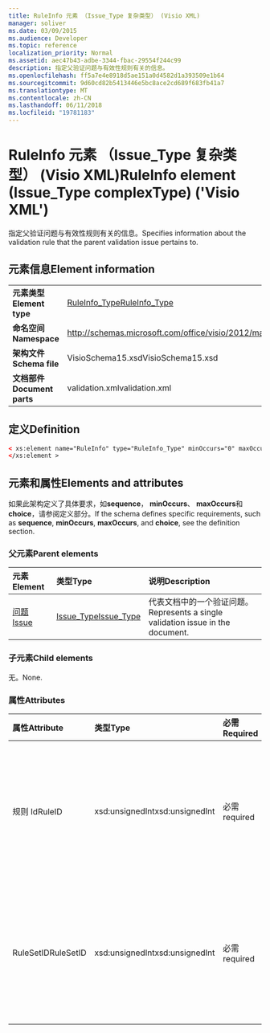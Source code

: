 ```yaml
---
title: RuleInfo 元素 （Issue_Type 复杂类型） (Visio XML)
manager: soliver
ms.date: 03/09/2015
ms.audience: Developer
ms.topic: reference
localization_priority: Normal
ms.assetid: aec47b43-adbe-3344-fbac-29554f244c99
description: 指定父验证问题与有效性规则有关的信息。
ms.openlocfilehash: ff5a7e4e8918d5ae151a0d4582d1a393509e1b64
ms.sourcegitcommit: 9d60cd82b5413446e5bc8ace2cd689f683fb41a7
ms.translationtype: MT
ms.contentlocale: zh-CN
ms.lasthandoff: 06/11/2018
ms.locfileid: "19781183"
---
```

# <a name="ruleinfo-element-issuetype-complextype-visio-xml"></a><span data-ttu-id="5d1d4-103">RuleInfo 元素 （Issue_Type 复杂类型） (Visio XML)</span><span class="sxs-lookup"><span data-stu-id="5d1d4-103">RuleInfo element (Issue_Type complexType) ('Visio XML')</span></span>

<span data-ttu-id="5d1d4-104">指定父验证问题与有效性规则有关的信息。</span><span class="sxs-lookup"><span data-stu-id="5d1d4-104">Specifies information about the validation rule that the parent validation issue pertains to.</span></span>
  
## <a name="element-information"></a><span data-ttu-id="5d1d4-105">元素信息</span><span class="sxs-lookup"><span data-stu-id="5d1d4-105">Element information</span></span>

|||
|:-----|:-----|
|<span data-ttu-id="5d1d4-106">**元素类型**</span><span class="sxs-lookup"><span data-stu-id="5d1d4-106">**Element type**</span></span> <br/> |[<span data-ttu-id="5d1d4-107">RuleInfo_Type</span><span class="sxs-lookup"><span data-stu-id="5d1d4-107">RuleInfo_Type</span></span>](ruleinfo_type-complextypevisio-xml.md) <br/> |
|<span data-ttu-id="5d1d4-108">**命名空间**</span><span class="sxs-lookup"><span data-stu-id="5d1d4-108">**Namespace**</span></span> <br/> |http://schemas.microsoft.com/office/visio/2012/main  <br/> |
|<span data-ttu-id="5d1d4-109">**架构文件**</span><span class="sxs-lookup"><span data-stu-id="5d1d4-109">**Schema file**</span></span> <br/> |<span data-ttu-id="5d1d4-110">VisioSchema15.xsd</span><span class="sxs-lookup"><span data-stu-id="5d1d4-110">VisioSchema15.xsd</span></span>  <br/> |
|<span data-ttu-id="5d1d4-111">**文档部件**</span><span class="sxs-lookup"><span data-stu-id="5d1d4-111">**Document parts**</span></span> <br/> |<span data-ttu-id="5d1d4-112">validation.xml</span><span class="sxs-lookup"><span data-stu-id="5d1d4-112">validation.xml</span></span>  <br/> |
   
## <a name="definition"></a><span data-ttu-id="5d1d4-113">定义</span><span class="sxs-lookup"><span data-stu-id="5d1d4-113">Definition</span></span>

```XML
< xs:element name="RuleInfo" type="RuleInfo_Type" minOccurs="0" maxOccurs="1" >
</xs:element >
```

## <a name="elements-and-attributes"></a><span data-ttu-id="5d1d4-114">元素和属性</span><span class="sxs-lookup"><span data-stu-id="5d1d4-114">Elements and attributes</span></span>

<span data-ttu-id="5d1d4-115">如果此架构定义了具体要求，如**sequence**， **minOccurs**、 **maxOccurs**和**choice**，请参阅定义部分。</span><span class="sxs-lookup"><span data-stu-id="5d1d4-115">If the schema defines specific requirements, such as **sequence**, **minOccurs**, **maxOccurs**, and **choice**, see the definition section.</span></span> 
  
### <a name="parent-elements"></a><span data-ttu-id="5d1d4-116">父元素</span><span class="sxs-lookup"><span data-stu-id="5d1d4-116">Parent elements</span></span>

|<span data-ttu-id="5d1d4-117">**元素**</span><span class="sxs-lookup"><span data-stu-id="5d1d4-117">**Element**</span></span>|<span data-ttu-id="5d1d4-118">**类型**</span><span class="sxs-lookup"><span data-stu-id="5d1d4-118">**Type**</span></span>|<span data-ttu-id="5d1d4-119">**说明**</span><span class="sxs-lookup"><span data-stu-id="5d1d4-119">**Description**</span></span>|
|:-----|:-----|:-----|
|[<span data-ttu-id="5d1d4-120">问题</span><span class="sxs-lookup"><span data-stu-id="5d1d4-120">Issue</span></span>](issue-element-issues_type-complextypevisio-xml.md) <br/> |[<span data-ttu-id="5d1d4-121">Issue_Type</span><span class="sxs-lookup"><span data-stu-id="5d1d4-121">Issue_Type</span></span>](issue_type-complextypevisio-xml.md) <br/> |<span data-ttu-id="5d1d4-122">代表文档中的一个验证问题。</span><span class="sxs-lookup"><span data-stu-id="5d1d4-122">Represents a single validation issue in the document.</span></span>  <br/> |
   
### <a name="child-elements"></a><span data-ttu-id="5d1d4-123">子元素</span><span class="sxs-lookup"><span data-stu-id="5d1d4-123">Child elements</span></span>

<span data-ttu-id="5d1d4-124">无。</span><span class="sxs-lookup"><span data-stu-id="5d1d4-124">None.</span></span>
  
### <a name="attributes"></a><span data-ttu-id="5d1d4-125">属性</span><span class="sxs-lookup"><span data-stu-id="5d1d4-125">Attributes</span></span>

|<span data-ttu-id="5d1d4-126">**属性**</span><span class="sxs-lookup"><span data-stu-id="5d1d4-126">**Attribute**</span></span>|<span data-ttu-id="5d1d4-127">**类型**</span><span class="sxs-lookup"><span data-stu-id="5d1d4-127">**Type**</span></span>|<span data-ttu-id="5d1d4-128">**必需**</span><span class="sxs-lookup"><span data-stu-id="5d1d4-128">**Required**</span></span>|<span data-ttu-id="5d1d4-129">**说明**</span><span class="sxs-lookup"><span data-stu-id="5d1d4-129">**Description**</span></span>|<span data-ttu-id="5d1d4-130">**可能的值**</span><span class="sxs-lookup"><span data-stu-id="5d1d4-130">**Possible values**</span></span>|
|:-----|:-----|:-----|:-----|:-----|
|<span data-ttu-id="5d1d4-131">规则 Id</span><span class="sxs-lookup"><span data-stu-id="5d1d4-131">RuleID</span></span>  <br/> |<span data-ttu-id="5d1d4-132">xsd:unsignedInt</span><span class="sxs-lookup"><span data-stu-id="5d1d4-132">xsd:unsignedInt</span></span>  <br/> |<span data-ttu-id="5d1d4-133">必需</span><span class="sxs-lookup"><span data-stu-id="5d1d4-133">required</span></span>  <br/> |<span data-ttu-id="5d1d4-134">指定父问题与有效性规则的唯一标识符。</span><span class="sxs-lookup"><span data-stu-id="5d1d4-134">Specifies the unique identifier of the validation rule that the parent issue pertains to.</span></span>  <br/> |<span data-ttu-id="5d1d4-135">Xsd:unsignedInt 类型的值。</span><span class="sxs-lookup"><span data-stu-id="5d1d4-135">Values of the xsd:unsignedInt type.</span></span>  <br/> |
|<span data-ttu-id="5d1d4-136">RuleSetID</span><span class="sxs-lookup"><span data-stu-id="5d1d4-136">RuleSetID</span></span>  <br/> |<span data-ttu-id="5d1d4-137">xsd:unsignedInt</span><span class="sxs-lookup"><span data-stu-id="5d1d4-137">xsd:unsignedInt</span></span>  <br/> |<span data-ttu-id="5d1d4-138">必需</span><span class="sxs-lookup"><span data-stu-id="5d1d4-138">required</span></span>  <br/> |<span data-ttu-id="5d1d4-139">指定父问题与有效性规则集的唯一标识符。</span><span class="sxs-lookup"><span data-stu-id="5d1d4-139">Specifies the unique identifier of the validation rule set that the parent issue pertains to.</span></span>  <br/> |<span data-ttu-id="5d1d4-140">Xsd:unsignedInt 类型的值。</span><span class="sxs-lookup"><span data-stu-id="5d1d4-140">Values of the xsd:unsignedInt type.</span></span>  <br/> |
   

